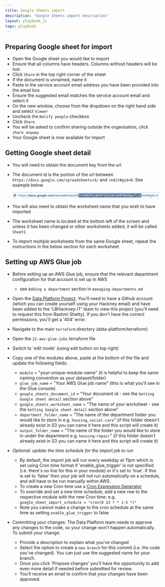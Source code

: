 ```yaml
---
title: Google Sheets import
description: "Google Sheets import description"
layout: playbook_js
tags: playbook
---
```


## Preparing Google sheet for import

- Open the Google sheet you would like to import
- Ensure that all columns have headers. Columns without headers will be lost
- Click `Share` in the top right corner of the sheet
- If the document is unnamed, name it
- Paste in the service account email address you have been provided into the email box
- Ensure the suggested email matches the service account email and select it
- On the new window, choose from the dropdown on the right hand side and select `Viewer`
- Uncheck the `Notify people` checkbox
- Click `Share`
- You will be asked to confirm sharing outside the organisation, click `share anyway`
- Your Google sheet is now available for import

## Getting Google sheet detail

- You will need to obtain the document key from the url
- The document id is the portion of the url between ``https://docs.google.com/spreadsheets/d/`` and ``/edit#gid=0``. See example below
  
  ![Google sheet id](./images/google_spreadsheet_id_example.png)

- You will also need to obtain the worksheet name that you wish to have imported
- The worksheet name is located at the bottom left of the screen and unless it has been changed or other worksheets added, it will be called `Sheet1`
- To import multiple worksheets from the same Google sheet, repeat the instructions in the below section for each worksheet

## Setting up AWS Glue job
- Before setting up an AWS Glue job, ensure that the relevant department configuration for that account is set up in AWS
  - see `Adding a department` section in `managing-departments.md`
- Open the [Data Platform Project](https://github.com/LBHackney-IT/data-platform). You'll need to have a Github account (which you can create yourself using your Hackney email) and have been added to the 'LBHackney-IT' team to view this project (you'll need to request this from Rashmi Shetty). If you don't have the correct permissions, you'll get a '404' error.
- Navigate to the main `terraform` directory (data-platform/terraform)
- Open the `22-aws-glue-jobs` terraform file
- Switch to 'edit mode' (using edit button on top right) 
- Copy one of the modules above, paste at the bottom of the file and update the following fields:
  - `module` = "your-unique-module-name" (it is helpful to keep the same naming convention as your dataset/folder)
  - `glue_job_name` = "Your AWS Glue job name" (this is what you'll see in the Glue console)
  - `google_sheets_document_id` = "Your document id - see the `Getting Google sheet detail` section above"
  - `google_sheets_worksheet_name` = "The name of your worksheet - see the `Getting Google sheet detail` section above" 
  - `department_folder_name` = "The name of the department folder you would like to store in e.g. `housing`, `social-care`" (if this folder doesn't already exist in S3 you can name it here and this script will create it)
  - `output_folder_name` = "The name of the folder you would like to store in under the department e.g. `housing-repair`" (if this folder doesn't already exist in S3 you can name it here and this script will create it)


- _Optional: update the time schedule for the import job to run_
  - By default, the import job will run every weekday at 11pm which is set using Cron time format if 'enable_glue_trigger' is not specified (i.e. there's no line for this in your module) or it's set to 'true'. If this is set to 'false' then your job will not run automatically on a schedule, and will have to be run manually within AWS.
  - To create a new Cron time use a [Cron Expression Generator](https://www.freeformatter.com/cron-expression-generator-quartz.html)
  - To override and set a new time schedule, add a new row to the respective module with the new Cron time: e.g. `google_sheet_import_schedule = "cron(0 23 ? * 1-5 *)"`
  - Note you cannot make a change to the cron schedule at the same time as setting `enable_glue_trigger` to false

- Committing your changes: The Data Platform team needs to approve any changes to the code, so your change won't happen automatically. To submit your change:
  - Provide a description to explain what you've changed
  - Select the option to create a `new branch` for this commit (i.e. the code you've changed). You can just use the suggested name for your branch.
  - Once you click 'Propose changes' you'll have the opportunity to add even more detail if needed before submitted for review.
  - You'll receive an email to confirm that your changes have been approved.
